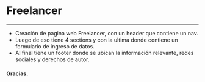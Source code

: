 # Freelancer
___
* Creación de pagina web Freelancer, con un header que contiene un nav.
* Luego de eso tiene 4 sections y con la ultima donde contiene un formulario de ingreso de datos.
* Al final tiene un footer donde se ubican la información relevante, redes sociales y derechos de autor.

#### Gracias.
